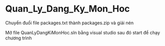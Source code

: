 # Quan_Ly_Dang_Ky_Mon_Hoc

Chuyển đuổi file packages.txt thành packages.zip và giải nén  
    
Mở file QuanLyDangKiMonHoc.sln bằng visual studio sau đó start để chạy chương trình
